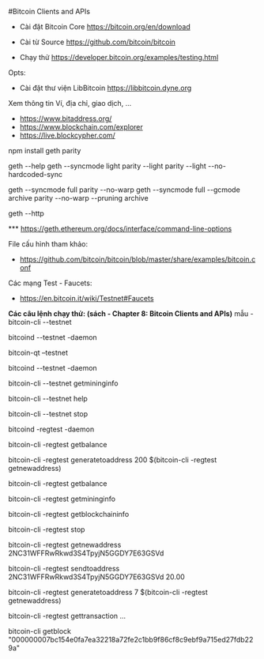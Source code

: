 
#Bitcoin Clients and APIs 


- Cài đặt Bitcoin Core
https://bitcoin.org/en/download

- Cài từ Source
https://github.com/bitcoin/bitcoin


- Chạy thử
https://developer.bitcoin.org/examples/testing.html 


Opts:
- Cài đặt thư viện LibBitcoin
https://libbitcoin.dyne.org


Xem thông tin Ví, địa chỉ, giao dịch, ...
-  https://www.bitaddress.org/
- https://www.blockchain.com/explorer 
- https://live.blockcypher.com/ 


npm install geth  parity 

geth  --help
geth --syncmode light
parity --light
parity --light --no-hardcoded-sync

geth --syncmode full
parity --no-warp
geth --syncmode full --gcmode archive
parity --no-warp --pruning archive

geth --http

*** https://geth.ethereum.org/docs/interface/command-line-options


File cấu hình tham khảo:
- https://github.com/bitcoin/bitcoin/blob/master/share/examples/bitcoin.conf

Các mạng Test - Faucets:
- https://en.bitcoin.it/wiki/Testnet#Faucets 

**Các câu lệnh chạy thử: (sách - Chapter 8: Bitcoin Clients and APIs)**
mẫu - bitcoin-cli --testnet <command>

bitcoind --testnet -daemon

bitcoin-qt –testnet

bitcoind --testnet -daemon

bitcoin-cli --testnet getmininginfo

bitcoin-cli --testnet help

bitcoin-cli --testnet stop


bitcoind -regtest -daemon

bitcoin-cli -regtest getbalance


bitcoin-cli -regtest generatetoaddress 200 $(bitcoin-cli -regtest getnewaddress)

bitcoin-cli -regtest getbalance

bitcoin-cli -regtest getmininginfo

bitcoin-cli -regtest getblockchaininfo

bitcoin-cli -regtest stop



bitcoin-cli -regtest getnewaddress
2NC31WFFRwRkwd3S4TpyjN5GGDY7E63GSVd



bitcoin-cli -regtest sendtoaddress \
2NC31WFFRwRkwd3S4TpyjN5GGDY7E63GSVd 20.00



bitcoin-cli -regtest generatetoaddress 7 $(bitcoin-cli -regtest  getnewaddress)



bitcoin-cli -regtest gettransaction ... 


bitcoin-cli getblock \
"000000007bc154e0fa7ea32218a72fe2c1bb9f86cf8c9ebf9a715ed27fdb229a"



